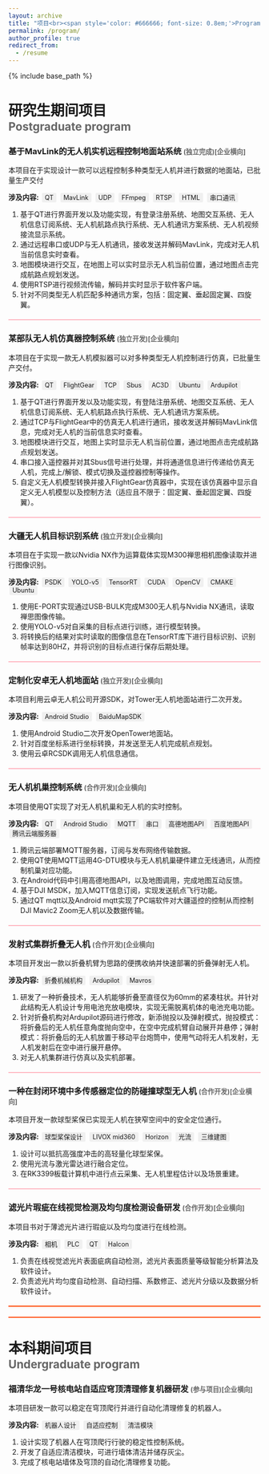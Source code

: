 ```yaml
---
layout: archive
title: "项目<br><span style='color: #666666; font-size: 0.8em;'>Program</span>"
permalink: /program/
author_profile: true
redirect_from:
  - /resume
---
```


{% include base_path %}

研究生期间项目<br><span style='color: #666666; font-size: 0.8em;'>Postgraduate program</span>
======
### 基于MavLink的无人机实机远程控制地面站系统 <span style='color: #666666; font-size: 0.8em;'>(独立完成)[企业横向]</span>
本项目在于实现设计一款可以远程控制多种类型无人机并进行数据的地面站，已批量生产交付

**涉及内容:** 
<span style='background-color: #f0f0f0; padding: 2px 6px; margin: 0 2px; border-radius: 3px; font-size: 0.9em;'>QT</span>
<span style='background-color: #f0f0f0; padding: 2px 6px; margin: 0 2px; border-radius: 3px; font-size: 0.9em;'>MavLink</span>
<span style='background-color: #f0f0f0; padding: 2px 6px; margin: 0 2px; border-radius: 3px; font-size: 0.9em;'>UDP</span>
<span style='background-color: #f0f0f0; padding: 2px 6px; margin: 0 2px; border-radius: 3px; font-size: 0.9em;'>FFmpeg</span>
<span style='background-color: #f0f0f0; padding: 2px 6px; margin: 0 2px; border-radius: 3px; font-size: 0.9em;'>RTSP</span>
<span style='background-color: #f0f0f0; padding: 2px 6px; margin: 0 2px; border-radius: 3px; font-size: 0.9em;'>HTML</span>
<span style='background-color: #f0f0f0; padding: 2px 6px; margin: 0 2px; border-radius: 3px; font-size: 0.9em;'>串口通讯</span>

1. 基于QT进行界面开发以及功能实现，有登录注册系统、地图交互系统、无人机信息订阅系统、无人机航路点执行系统、无人机通讯方案系统、无人机视频接流显示系统。
2. 通过远程串口或UDP与无人机通讯，接收发送并解码MavLink，完成对无人机当前信息实时查看。
3. 地图模块进行交互，在地图上可以实时显示无人机当前位置，通过地图点击完成航路点规划发送。
4. 使用RTSP进行视频流传输，解码并实时显示于软件客户端。
5. 针对不同类型无人机匹配多种通讯方案，包括：固定翼、垂起固定翼、四旋翼。

<div style="border-bottom: 2px solid #FFB6C1; margin: 20px 0;"></div>

### 某部队无人机仿真器控制系统 <span style='color: #666666; font-size: 0.8em;'>(独立开发)[企业横向]</span>
本项目在于实现一款无人机模拟器可以对多种类型无人机控制进行仿真，已批量生产交付。

**涉及内容:** 
<span style='background-color: #f0f0f0; padding: 2px 6px; margin: 0 2px; border-radius: 3px; font-size: 0.9em;'>QT</span>
<span style='background-color: #f0f0f0; padding: 2px 6px; margin: 0 2px; border-radius: 3px; font-size: 0.9em;'>FlightGear</span>
<span style='background-color: #f0f0f0; padding: 2px 6px; margin: 0 2px; border-radius: 3px; font-size: 0.9em;'>TCP</span>
<span style='background-color: #f0f0f0; padding: 2px 6px; margin: 0 2px; border-radius: 3px; font-size: 0.9em;'>Sbus</span>
<span style='background-color: #f0f0f0; padding: 2px 6px; margin: 0 2px; border-radius: 3px; font-size: 0.9em;'>AC3D</span>
<span style='background-color: #f0f0f0; padding: 2px 6px; margin: 0 2px; border-radius: 3px; font-size: 0.9em;'>Ubuntu</span>
<span style='background-color: #f0f0f0; padding: 2px 6px; margin: 0 2px; border-radius: 3px; font-size: 0.9em;'>Ardupilot</span>

1. 基于QT进行界面开发以及功能实现，有登陆注册系统、地图交互系统、无人机信息订阅系统、无人机航路点执行系统、无人机通讯方案系统。
2. 通过TCP与FlightGear中的仿真无人机进行通讯，接收发送并解码MavLink信息，完成对无人机的当前信息实时查看。
3. 地图模块进行交互，地图上实时显示无人机当前位置，通过地图点击完成航路点规划发送。
4. 串口接入遥控器并对其Sbus信号进行处理，并将通道信息进行传递给仿真无人机，完成上/解锁、模式切换及遥控器控制等操作。
5. 自定义无人机模型转换并接入FlightGear仿真器中，实现在该仿真器中显示自定义无人机模型以及控制方法（适应且不限于：固定翼、垂起固定翼、四旋翼）。

<div style="border-bottom: 2px solid #FFB6C1; margin: 20px 0;"></div>

### 大疆无人机目标识别系统 <span style='color: #666666; font-size: 0.8em;'>(独立开发)[企业横向]</span>
本项目在于实现一款以Nvidia NX作为运算载体实现M300禅思相机图像读取并进行图像识别。

**涉及内容:** 
<span style='background-color: #f0f0f0; padding: 2px 6px; margin: 0 2px; border-radius: 3px; font-size: 0.9em;'>PSDK</span>
<span style='background-color: #f0f0f0; padding: 2px 6px; margin: 0 2px; border-radius: 3px; font-size: 0.9em;'>YOLO-v5</span>
<span style='background-color: #f0f0f0; padding: 2px 6px; margin: 0 2px; border-radius: 3px; font-size: 0.9em;'>TensorRT</span>
<span style='background-color: #f0f0f0; padding: 2px 6px; margin: 0 2px; border-radius: 3px; font-size: 0.9em;'>CUDA</span>
<span style='background-color: #f0f0f0; padding: 2px 6px; margin: 0 2px; border-radius: 3px; font-size: 0.9em;'>OpenCV</span>
<span style='background-color: #f0f0f0; padding: 2px 6px; margin: 0 2px; border-radius: 3px; font-size: 0.9em;'>CMAKE</span>
<span style='background-color: #f0f0f0; padding: 2px 6px; margin: 0 2px; border-radius: 3px; font-size: 0.9em;'>Ubuntu</span>

1. 使用E-PORT实现通过USB-BULK完成M300无人机与Nvidia NX通讯，读取禅思图像传输。
2. 使用YOLO-v5对自采集的目标点进行训练，进行模型转换。
3. 将转换后的结果对实时读取的图像信息在TensorRT库下进行目标识别、识别帧率达到80HZ，并将识别的目标点进行保存后期处理。

<div style="border-bottom: 2px solid #FFB6C1; margin: 20px 0;"></div>

### 定制化安卓无人机地面站 <span style='color: #666666; font-size: 0.8em;'>(独立开发)[企业横向]</span>
本项目利用云卓无人机公司开源SDK，对Tower无人机地面站进行二次开发。

**涉及内容:** 
<span style='background-color: #f0f0f0; padding: 2px 6px; margin: 0 2px; border-radius: 3px; font-size: 0.9em;'>Android Studio</span>
<span style='background-color: #f0f0f0; padding: 2px 6px; margin: 0 2px; border-radius: 3px; font-size: 0.9em;'>BaiduMapSDK</span>

1. 使用Android Studio二次开发OpenTower地面站。
2. 针对百度坐标系进行坐标转换，并发送至无人机完成航点规划。
3. 使用云卓RCSDK调用无人机信息通信。


<div style="border-bottom: 2px solid #FFB6C1; margin: 20px 0;"></div>

### 无人机机巢控制系统 <span style='color: #666666; font-size: 0.8em;'>(合作开发)[企业横向]</span>
本项目使用QT实现了对无人机机巢和无人机的实时控制。

**涉及内容:** 
<span style='background-color: #f0f0f0; padding: 2px 6px; margin: 0 2px; border-radius: 3px; font-size: 0.9em;'>QT</span>
<span style='background-color: #f0f0f0; padding: 2px 6px; margin: 0 2px; border-radius: 3px; font-size: 0.9em;'>Android Studio</span>
<span style='background-color: #f0f0f0; padding: 2px 6px; margin: 0 2px; border-radius: 3px; font-size: 0.9em;'>MQTT</span>
<span style='background-color: #f0f0f0; padding: 2px 6px; margin: 0 2px; border-radius: 3px; font-size: 0.9em;'>串口</span>
<span style='background-color: #f0f0f0; padding: 2px 6px; margin: 0 2px; border-radius: 3px; font-size: 0.9em;'>高德地图API</span>
<span style='background-color: #f0f0f0; padding: 2px 6px; margin: 0 2px; border-radius: 3px; font-size: 0.9em;'>百度地图API</span>
<span style='background-color: #f0f0f0; padding: 2px 6px; margin: 0 2px; border-radius: 3px; font-size: 0.9em;'>腾讯云端服务器</span>

1. 腾讯云端部署MQTT服务器，订阅与发布网络传输数据。
2. 使用QT使用MQTT运用4G-DTU模块与无人机机巢硬件建立无线通讯，从而控制机巢对应功能。
3. 在Android代码中引用高德地图API，以及地图调用，完成地图互动反馈。
4. 基于DJI MSDK，加入MQTT信息订阅，实现发送航点飞行功能。
5. 通过QT mqtt以及Android mqtt实现了PC端软件对大疆遥控的控制从而控制DJI Mavic2 Zoom无人机以及数据传输。

<div style="border-bottom: 2px solid #FFB6C1; margin: 20px 0;"></div>

### 发射式集群折叠无人机 <span style='color: #666666; font-size: 0.8em;'>(合作开发)[企业横向]</span>
本项目开发出一款以折叠机臂为思路的便携收纳并快速部署的折叠弹射无人机。

**涉及内容:** 
<span style='background-color: #f0f0f0; padding: 2px 6px; margin: 0 2px; border-radius: 3px; font-size: 0.9em;'>折叠机械机构</span>
<span style='background-color: #f0f0f0; padding: 2px 6px; margin: 0 2px; border-radius: 3px; font-size: 0.9em;'>Ardupilot</span>
<span style='background-color: #f0f0f0; padding: 2px 6px; margin: 0 2px; border-radius: 3px; font-size: 0.9em;'>Mavros</span>

1. 研发了一种折叠技术，无人机能够折叠至直径仅为60mm的紧凑柱状。并针对此结构无人机设计专用电池充放电模块，实现无需脱离机体的电池充电功能。
2. 针对折叠机构对Ardupilot源码进行修改，新添抛投以及弹射模式，抛投模式：将折叠后的无人机任意角度抛向空中，在空中完成机臂自动展开并悬停；弹射模式：将折叠后的无人机放置于移动平台炮筒中，使用气动将无人机发射，无人机发射后在空中进行展开悬停。
3. 对无人机集群进行仿真以及实机部署。

<div style="border-bottom: 2px solid #FFB6C1; margin: 20px 0;"></div>

### 一种在封闭环境中多传感器定位的防碰撞球型无人机 <span style='color: #666666; font-size: 0.8em;'>(合作开发)[企业横向]</span>
本项目开发一款球型桨保已实现无人机在狭窄空间中的安全定位通行。

**涉及内容:** 
<span style='background-color: #f0f0f0; padding: 2px 6px; margin: 0 2px; border-radius: 3px; font-size: 0.9em;'>球型桨保设计</span>
<span style='background-color: #f0f0f0; padding: 2px 6px; margin: 0 2px; border-radius: 3px; font-size: 0.9em;'>LIVOX mid360</span>
<span style='background-color: #f0f0f0; padding: 2px 6px; margin: 0 2px; border-radius: 3px; font-size: 0.9em;'>Horizon</span>
<span style='background-color: #f0f0f0; padding: 2px 6px; margin: 0 2px; border-radius: 3px; font-size: 0.9em;'>光流</span>
<span style='background-color: #f0f0f0; padding: 2px 6px; margin: 0 2px; border-radius: 3px; font-size: 0.9em;'>三维建图</span>

1. 设计可以抵抗高强度冲击的高轻量化球型桨保。
2. 使用光流与激光雷达进行融合定位。
3. 在RK3399板载计算机中进行点云采集、无人机里程估计以及场景重建。

<div style="border-bottom: 2px solid #FFB6C1; margin: 20px 0;"></div>

### 滤光片瑕疵在线视觉检测及均匀度检测设备研发 <span style='color: #666666; font-size: 0.8em;'>(合作开发)[企业横向]</span>
本项目书对于薄滤光片进行瑕疵以及均匀度进行在线检测。

**涉及内容:** 
<span style='background-color: #f0f0f0; padding: 2px 6px; margin: 0 2px; border-radius: 3px; font-size: 0.9em;'>相机</span>
<span style='background-color: #f0f0f0; padding: 2px 6px; margin: 0 2px; border-radius: 3px; font-size: 0.9em;'>PLC</span>
<span style='background-color: #f0f0f0; padding: 2px 6px; margin: 0 2px; border-radius: 3px; font-size: 0.9em;'>QT</span>
<span style='background-color: #f0f0f0; padding: 2px 6px; margin: 0 2px; border-radius: 3px; font-size: 0.9em;'>Halcon</span>

1. 负责在线视觉滤光片表面疵病自动检测，滤光片表面质量等级智能分析算法及软件设计。
2. 负责滤光片均匀度自动检测、自动扫描、系数修正、滤光片分级以及数据分析软件设计。

<div style="border-bottom: 2px solid #FF4500; margin: 20px 0;"></div>
<div style="border-bottom: 2px solid #FF4500; margin: 20px 0;"></div>

本科期间项目<br><span style='color: #666666; font-size: 0.8em;'>Undergraduate program</span>
======
### 福清华龙一号核电站自适应穹顶清理修复机器研发 <span style='color: #666666; font-size: 0.8em;'>(参与项目)[企业横向]</span>

本项目研发一款可以稳定在穹顶爬行并进行自动化清理修复的机器人。

**涉及内容:** 
<span style='background-color: #f0f0f0; padding: 2px 6px; margin: 0 2px; border-radius: 3px; font-size: 0.9em;'>机器人设计</span>
<span style='background-color: #f0f0f0; padding: 2px 6px; margin: 0 2px; border-radius: 3px; font-size: 0.9em;'>自适应控制</span>
<span style='background-color: #f0f0f0; padding: 2px 6px; margin: 0 2px; border-radius: 3px; font-size: 0.9em;'>清洁模块</span>

1. 设计实现了机器人在穹顶爬行行驶的稳定性控制系统。
2. 开发了自适应清洁模块，可进行墙体清洁并储存灰尘。
3. 完成了核电站墙体及穹顶的自动化清理修复功能。